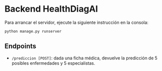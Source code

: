 # Backend HealthDiagAI

Para arrancar el servidor, ejecute la siguiente instrucción en la consola:

```
python manage.py runserver
```

## Endpoints

- `/prediccion [POST]`: dada una ficha médica, devuelve la predicción de 5 posibles enfermedades y 5 especialistas.

